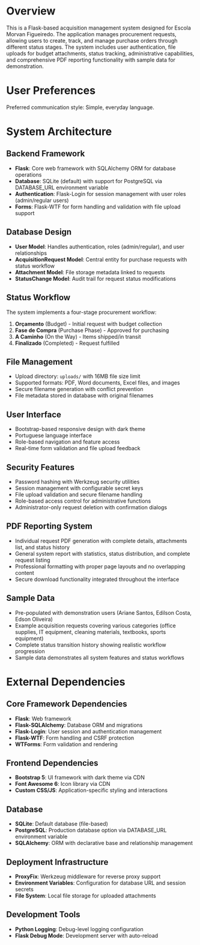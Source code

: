 # Overview

This is a Flask-based acquisition management system designed for Escola Morvan Figueiredo. The application manages procurement requests, allowing users to create, track, and manage purchase orders through different status stages. The system includes user authentication, file uploads for budget attachments, status tracking, administrative capabilities, and comprehensive PDF reporting functionality with sample data for demonstration.

# User Preferences

Preferred communication style: Simple, everyday language.

# System Architecture

## Backend Framework
- **Flask**: Core web framework with SQLAlchemy ORM for database operations
- **Database**: SQLite (default) with support for PostgreSQL via DATABASE_URL environment variable
- **Authentication**: Flask-Login for session management with user roles (admin/regular users)
- **Forms**: Flask-WTF for form handling and validation with file upload support

## Database Design
- **User Model**: Handles authentication, roles (admin/regular), and user relationships
- **AcquisitionRequest Model**: Central entity for purchase requests with status workflow
- **Attachment Model**: File storage metadata linked to requests
- **StatusChange Model**: Audit trail for request status modifications

## Status Workflow
The system implements a four-stage procurement workflow:
1. **Orçamento** (Budget) - Initial request with budget collection
2. **Fase de Compra** (Purchase Phase) - Approved for purchasing
3. **A Caminho** (On the Way) - Items shipped/in transit
4. **Finalizado** (Completed) - Request fulfilled

## File Management
- Upload directory: `uploads/` with 16MB file size limit
- Supported formats: PDF, Word documents, Excel files, and images
- Secure filename generation with conflict prevention
- File metadata stored in database with original filenames

## User Interface
- Bootstrap-based responsive design with dark theme
- Portuguese language interface
- Role-based navigation and feature access
- Real-time form validation and file upload feedback

## Security Features
- Password hashing with Werkzeug security utilities
- Session management with configurable secret keys
- File upload validation and secure filename handling
- Role-based access control for administrative functions
- Administrator-only request deletion with confirmation dialogs

## PDF Reporting System
- Individual request PDF generation with complete details, attachments list, and status history
- General system report with statistics, status distribution, and complete request listing
- Professional formatting with proper page layouts and no overlapping content
- Secure download functionality integrated throughout the interface

## Sample Data
- Pre-populated with demonstration users (Ariane Santos, Edilson Costa, Edson Oliveira)
- Example acquisition requests covering various categories (office supplies, IT equipment, cleaning materials, textbooks, sports equipment)
- Complete status transition history showing realistic workflow progression
- Sample data demonstrates all system features and status workflows

# External Dependencies

## Core Framework Dependencies
- **Flask**: Web framework
- **Flask-SQLAlchemy**: Database ORM and migrations
- **Flask-Login**: User session and authentication management
- **Flask-WTF**: Form handling and CSRF protection
- **WTForms**: Form validation and rendering

## Frontend Dependencies
- **Bootstrap 5**: UI framework with dark theme via CDN
- **Font Awesome 6**: Icon library via CDN
- **Custom CSS/JS**: Application-specific styling and interactions

## Database
- **SQLite**: Default database (file-based)
- **PostgreSQL**: Production database option via DATABASE_URL environment variable
- **SQLAlchemy**: ORM with declarative base and relationship management

## Deployment Infrastructure
- **ProxyFix**: Werkzeug middleware for reverse proxy support
- **Environment Variables**: Configuration for database URL and session secrets
- **File System**: Local file storage for uploaded attachments

## Development Tools
- **Python Logging**: Debug-level logging configuration
- **Flask Debug Mode**: Development server with auto-reload